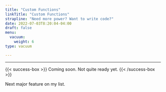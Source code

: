 ```yaml
---
title: "Custom Functions"
linkTitle: "Custom Functions"
strapline: "Need more power? Want to write code?"
date: 2022-07-03T8:20:04-04:00
draft: false
menu: 
  vacuum:
    weight: 6
type: vacuum

---
```


---

{{< success-box >}}
Coming soon. Not quite ready yet. 
{{< /success-box >}}

Next major feature on my list. 